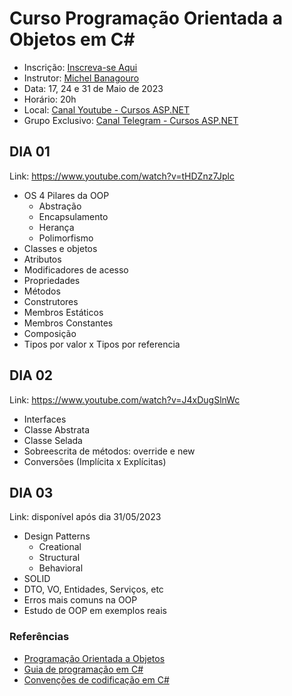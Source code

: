 # Curso Programação Orientada a Objetos em C#

* Inscrição: [Inscreva-se Aqui](https://lp.cursosdeaspnet.com.br/curso-poo-csharp-online-gratuito)
* Instrutor: [Michel Banagouro](https://www.linkedin.com/in/mbanagouro/)
* Data: 17, 24 e 31 de Maio de 2023
* Horário: 20h
* Local: [Canal Youtube - Cursos ASP.NET](https://www.youtube.com/@cursosaspnet)
* Grupo Exclusivo: [Canal Telegram - Cursos ASP.NET](https://t.me/+lb125hIwpbY4Y2Ex)

## DIA 01

Link: https://www.youtube.com/watch?v=tHDZnz7Jplc

* OS 4 Pilares da OOP
  * Abstração
  * Encapsulamento
  * Herança
  * Polimorfismo
* Classes e objetos
* Atributos
* Modificadores de acesso
* Propriedades
* Métodos
* Construtores
* Membros Estáticos
* Membros Constantes
* Composição
* Tipos por valor x Tipos por referencia

## DIA 02

Link: https://www.youtube.com/watch?v=J4xDugSlnWc

* Interfaces
* Classe Abstrata
* Classe Selada
* Sobreescrita de métodos: override e new
* Conversões (Implícita x Explícitas)

## DIA 03

Link: disponível após dia 31/05/2023

* Design Patterns
  * Creational
  * Structural 
  * Behavioral	
* SOLID
* DTO, VO, Entidades, Serviços, etc
* Erros mais comuns na OOP
* Estudo de OOP em exemplos reais

### Referências

* [Programação Orientada a Objetos](https://learn.microsoft.com/pt-br/dotnet/csharp/fundamentals/object-oriented/)
* [Guia de programação em C#](https://learn.microsoft.com/pt-br/dotnet/csharp/programming-guide/)
* [Convenções de codificação em C#](https://learn.microsoft.com/pt-br/dotnet/csharp/fundamentals/coding-style/coding-conventions)
